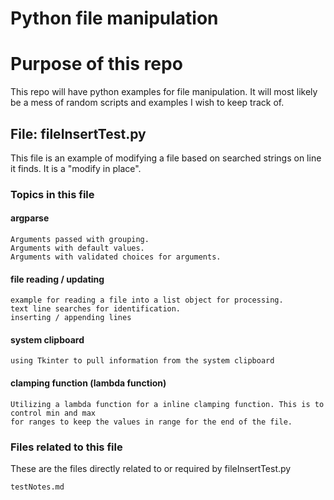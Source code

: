 Python file manipulation
========================

# Purpose of this repo
This repo will have python examples for file manipulation. It will most likely be a mess of random scripts and examples I wish to keep track of.

## File: fileInsertTest.py
This file is an example of modifying a file based on searched strings on line it finds. It is a "modify in place".

### Topics in this file
#### argparse
    Arguments passed with grouping.
    Arguments with default values.
    Arguments with validated choices for arguments.

#### file reading / updating
    example for reading a file into a list object for processing.
    text line searches for identification.
    inserting / appending lines

#### system clipboard
    using Tkinter to pull information from the system clipboard

#### clamping function (lambda function)
    Utilizing a lambda function for a inline clamping function. This is to control min and max
    for ranges to keep the values in range for the end of the file.

### Files related to this file
These are the files directly related to or required by fileInsertTest.py

    testNotes.md
